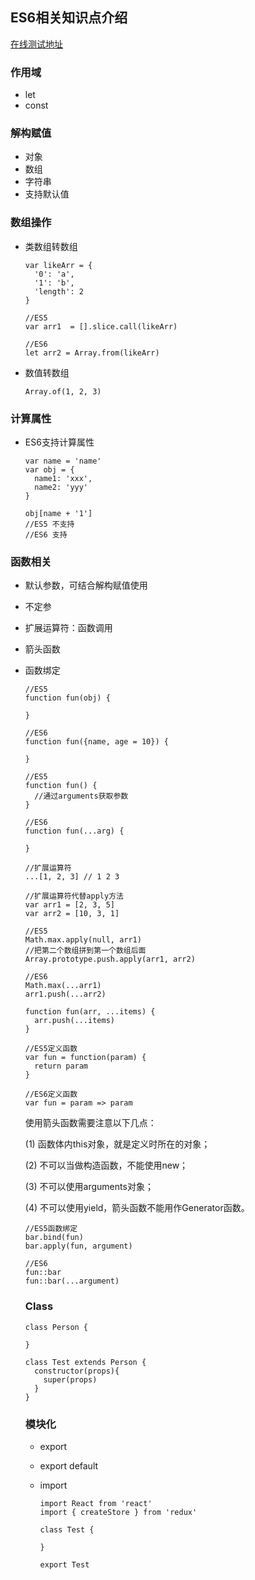 ## ES6相关知识点介绍

[在线测试地址](http://babeljs.io/repl/#?babili=false&evaluate=true&lineWrap=true&presets=es2015%2Ces2015-loose%2Ces2017&experimental=false&loose=false&spec=false&code=%0A&playground=true)

### 作用域

- let
- const

### 解构赋值

- 对象
- 数组
- 字符串
- 支持默认值

### 数组操作

- 类数组转数组

  ```
  var likeArr = {
    '0': 'a',
    '1': 'b',
    'length': 2
  }

  //ES5
  var arr1  = [].slice.call(likeArr)

  //ES6
  let arr2 = Array.from(likeArr)
  ```


- 数值转数组

  ```
  Array.of(1, 2, 3)
  ```

### 计算属性

- ES6支持计算属性

  ```
  var name = 'name'
  var obj = {
    name1: 'xxx',
    name2: 'yyy'
  }

  obj[name + '1'] 
  //ES5 不支持
  //ES6 支持
  ```

### 函数相关

- 默认参数，可结合解构赋值使用

- 不定参

- 扩展运算符：函数调用

- 箭头函数

- 函数绑定

  ```
  //ES5
  function fun(obj) {
    
  }

  //ES6
  function fun({name, age = 10}) {
    
  }

  //ES5
  function fun() {
    //通过arguments获取参数
  }

  //ES6
  function fun(...arg) {
    
  }

  //扩展运算符
  ...[1, 2, 3] // 1 2 3

  //扩展运算符代替apply方法
  var arr1 = [2, 3, 5]
  var arr2 = [10, 3, 1]

  //ES5
  Math.max.apply(null, arr1)
  //把第二个数组拼到第一个数组后面
  Array.prototype.push.apply(arr1, arr2)

  //ES6
  Math.max(...arr1)
  arr1.push(...arr2)

  function fun(arr, ...items) {
    arr.push(...items)
  }

  //ES5定义函数
  var fun = function(param) {
    return param
  }

  //ES6定义函数
  var fun = param => param
  ```

  使用箭头函数需要注意以下几点：

  (1) 函数体内this对象，就是定义时所在的对象；

  (2) 不可以当做构造函数，不能使用new；

  (3) 不可以使用arguments对象；

  (4) 不可以使用yield，箭头函数不能用作Generator函数。

  ```
  //ES5函数绑定
  bar.bind(fun)
  bar.apply(fun, argument)

  //ES6
  fun::bar
  fun::bar(...argument)
  ```

  ### Class

  ```
  class Person {
    
  }

  class Test extends Person {
    constructor(props){
      super(props)
    }
  }
  ```

  ### 模块化

  - export

  - export default

  - import

    ```
    import React from 'react' 
    import { createStore } from 'redux' 

    class Test {
      
    }

    export Test
    ```

    ​